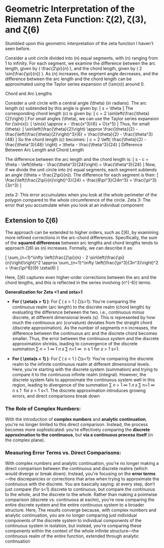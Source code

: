 # Geometric Interpretation of the Riemann Zeta Function: ζ(2), ζ(3), and ζ(6)

Stumbled upon this geometric interpretation of the zeta function I haven't seen before.

 Consider a unit circle divided into (n) equal segments, with (n) ranging from 1 to infinity. For each segment, we examine the difference between the arc length, given by ( \frac{2\pi}{n} ), and the chord length, given by ( 2 \sin(\frac{\pi}{n}) ). As (n) increases, the segment angle decreases, and the difference between the arc length and the chord length can be approximated using the Taylor series expansion of (\sin(x)) around 0.
 
Chord and Arc Lengths

Consider a unit circle with a central angle (\theta) (in radians). The arc length (s) subtended by this angle is given by:
[ s = \theta ]
The corresponding chord length (c) is given by:
[ c = 2 \sin\left(\frac{\theta}{2}\right) ]
For small angles (\theta), we can use the Taylor series expansion for (\sin(x)):
[ \sin(x) \approx x - \frac{x^3}{6} + O(x^5) ]
Thus, for small (\theta):
[ \sin\left(\frac{\theta}{2}\right) \approx \frac{\theta}{2} - \frac{\left(\frac{\theta}{2}\right)^3}{6} = \frac{\theta}{2} - \frac{\theta^3}{48} ]
So the chord length (c) becomes:
[ c = 2 \left( \frac{\theta}{2} - \frac{\theta^3}{48} \right) = \theta - \frac{\theta^3}{24} ]
Difference Between Arc Length and Chord Length

The difference between the arc length and the chord length is:
[ s - c = \theta - \left(\theta - \frac{\theta^3}{24}\right) = \frac{\theta^3}{24} ]
Now, if we divide the unit circle into (n) equal segments, each segment subtends an angle (\theta = \frac{2\pi}{n}). The difference for each segment is then:
[ \frac{\left(\frac{2\pi}{n}\right)^3}{24} = \frac{8\pi^3}{24n^3} = \frac{\pi^3}{3n^3} ]

zeta 2: This error accumulates when you look at the whole perimeter of the polygon compared to the whole circumference of the circle.
Zeta 3: The error that you accumulate when you look at an individual component


## Extension to ζ(6)

The approach can be extended to higher orders, such as ζ(6), by examining more refined corrections in the arc-chord differences. Specifically, the sum of the **squared differences** between arc lengths and chord lengths tends to approach ζ(6) as \(n\) increases. Formally, we can describe it as:

\[
\sum_{n=1}^\infty \left(\frac{2\pi}{n} - 2 \sin\left(\frac{\pi}{n}\right)\right)^2 \approx \sum_{n=1}^\infty \left(\frac{\pi^3}{3n^3}\right)^2 = \frac{\pi^6}{9} \zeta(6)
\]

Here, ζ(6) captures even higher-order corrections between the arc and the chord lengths, and this is reflected in the series involving \(n^{-6}\) terms.


**Generalization for Zeta <1 and zeta>1**

- **For \( \zeta(s > 1) \)**: For 𝜁 ( 𝑠 > 1 ) ζ(s>1): You're comparing the continuous realm (arc length) to the discrete realm (chord length) by evaluating the difference between the two, i.e., continuous minus discrete, at different dimensional levels (s). This is represented by how much the continuous arc (curvature) deviates from the straight chord (discrete approximation). As the number of segments 𝑛 n increases, the difference between the continuous arc and the discrete chord becomes smaller. Thus, the error between the continuous system and the discrete approximation shrinks, leading to convergence of the discrete summation ∑ 𝑛 = 1 ∞ 1 𝑛 𝑠 ∑ n=1 ∞ ​ n s 1 ​ for 𝑠 > 1 s>1.
  
- **For \( \zeta(s < 1) \)**: For 𝜁 ( 𝑠 < 1 ) ζ(s<1): You're comparing the discrete realm to the infinite continuous realm at different dimensional levels. Here, you're starting with the discrete system (summation) and trying to compare it to the continuous infinite realm (integral). However, the discrete system fails to approximate the continuous system well in this region, leading to divergence of the summation ∑ 𝑛 = 1 ∞ 1 𝑛 𝑠 ∑ n=1 ∞ ​ n s 1 ​ for 𝑠 < 1 s<1. The discrete approximation introduces growing errors, and direct comparisons break down

### The Role of Complex Numbers:
With the introduction of **complex numbers** and **analytic continuation**, you're no longer limited to this direct comparison. Instead, the process becomes more sophisticated: you're effectively comparing the **discrete approximation to the continuous**, but **via a continuous process itself** (in the complex plane). 

### Measuring Error Terms vs. Direct Comparisons:
With complex numbers and analytic continuation, you're no longer making a direct comparison between the continuous and discrete realms (which would diverge or break down). Instead, you're focusing on the **error terms**—the discrepancies or corrections that arise when trying to approximate the continuous with the discrete. You are basically saying: at every step, don’t just compare (for s<1) discrete to continuous, but compare the continuous to the whole, and the discrete to the whole. Rather than making a pointwise comparison (discrete vs. continuous at eachn), you're now comparing the entire discrete system and the entire continuous system to a broader structure. Here, The results converge because, with complex numbers and analytic continuation, you are no longer comparing just individual components of the discrete system to individual components of the continuous system in isolation, but instead, you’re comparing these components within the context of the whole infinite structure—the continuous realm of the entire function, extended through analytic continuation


